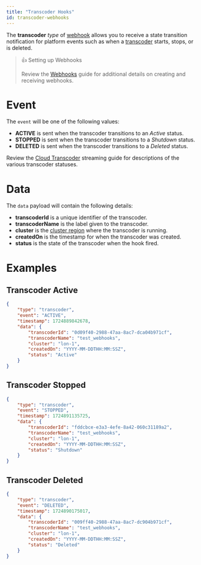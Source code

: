 ```yaml
---
title: "Transcoder Hooks"
id: transcoder-webhooks
---
```

The **transcoder** _type_ of [webhook](/millicast/webhooks/index.md) allows you to receive a state transition notification for platform events such as when a [transcoder](/millicast/distribution/cloud-transcoder.md) starts, stops, or is deleted.

> 👍 Setting up Webhooks
> 
> Review the [Webhooks](/millicast/webhooks/index.md) guide for additional details on creating and receiving webhooks.

# Event

The `event` will be one of the following values:

- **ACTIVE** is sent when the transcoder transitions to an _Active_ status.
- **STOPPED** is sent when the transcoder transitions to a _Shutdown_ status.
- **DELETED** is sent when the transcoder transitions to a _Deleted_ status.

Review the [Cloud Transcoder](/millicast/distribution/cloud-transcoder.md) streaming guide for descriptions of the various transcoder statuses.

# Data

The `data` payload will contain the following details:

- **transcoderId** is a unique identifier of the transcoder.
- **transcoderName** is the label given to the transcoder.
- **cluster** is the [cluster region](/millicast/distribution/multi-region-support/index.md) where the transcoder is running.
- **createdOn** is the timestamp for when the transcoder was created.
- **status** is the state of the transcoder when the hook fired. 

# Examples

## Transcoder Active

```json
{
    "type": "transcoder",
    "event": "ACTIVE",
    "timestamp": 1724889842678,
    "data": {
        "transcoderId": "0d09f40-2988-47aa-8ac7-dca04b971cf",
        "transcoderName": "test_webhooks",
        "cluster": "lon-1",
        "createdOn": "YYYY-MM-DDTHH:MM:SSZ",
        "status": "Active"
    }
}
```

## Transcoder Stopped

```json
{
    "type": "transcoder",
    "event": "STOPPED",
    "timestamp": 1724891135725,
    "data": {
        "transcoderId": "fddcbce-e3a3-4efe-8a42-060c31189a2",
        "transcoderName": "test_webhooks",
        "cluster": "lon-1",
        "createdOn": "YYYY-MM-DDTHH:MM:SSZ",
        "status": "Shutdown"
    }
}
```

## Transcoder Deleted

```json
{
    "type": "transcoder",
    "event": "DELETED",
    "timestamp": 1724890175017,
    "data": {
        "transcoderId": "009ff40-2988-47aa-8ac7-dc904b971cf",
        "transcoderName": "test_webhooks",
        "cluster": "lon-1",
        "createdOn": "YYYY-MM-DDTHH:MM:SSZ",
        "status": "Deleted"
    }
}
```
